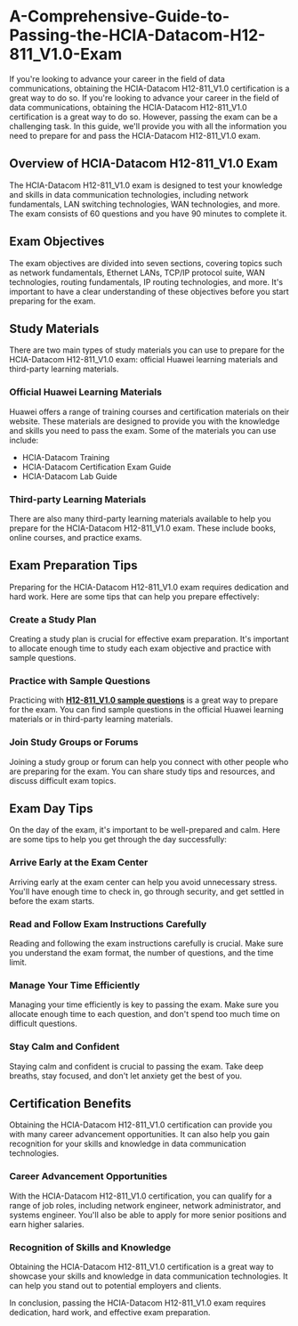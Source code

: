 # A-Comprehensive-Guide-to-Passing-the-HCIA-Datacom-H12-811_V1.0-Exam
If you're looking to advance your career in the field of data communications, obtaining the HCIA-Datacom H12-811_V1.0 certification is a great way to do so.
If you're looking to advance your career in the field of data communications, obtaining the HCIA-Datacom H12-811_V1.0 certification is a great way to do so. However, passing the exam can be a challenging task. In this guide, we'll provide you with all the information you need to prepare for and pass the HCIA-Datacom H12-811_V1.0 exam.

## Overview of HCIA-Datacom H12-811_V1.0 Exam

The HCIA-Datacom H12-811_V1.0 exam is designed to test your knowledge and skills in data communication technologies, including network fundamentals, LAN switching technologies, WAN technologies, and more. The exam consists of 60 questions and you have 90 minutes to complete it.

## Exam Objectives

The exam objectives are divided into seven sections, covering topics such as network fundamentals, Ethernet LANs, TCP/IP protocol suite, WAN technologies, routing fundamentals, IP routing technologies, and more. It's important to have a clear understanding of these objectives before you start preparing for the exam.

## Study Materials

There are two main types of study materials you can use to prepare for the HCIA-Datacom H12-811_V1.0 exam: official Huawei learning materials and third-party learning materials.

### Official Huawei Learning Materials

Huawei offers a range of training courses and certification materials on their website. These materials are designed to provide you with the knowledge and skills you need to pass the exam. Some of the materials you can use include:

- HCIA-Datacom Training
- HCIA-Datacom Certification Exam Guide
- HCIA-Datacom Lab Guide

### Third-party Learning Materials

There are also many third-party learning materials available to help you prepare for the HCIA-Datacom H12-811_V1.0 exam. These include books, online courses, and practice exams. 

## Exam Preparation Tips

Preparing for the HCIA-Datacom H12-811_V1.0 exam requires dedication and hard work. Here are some tips that can help you prepare effectively:

### Create a Study Plan

Creating a study plan is crucial for effective exam preparation. It's important to allocate enough time to study each exam objective and practice with sample questions.

### Practice with Sample Questions

Practicing with **[H12-811_V1.0 sample questions](https://www.dumpsinfo.com/exam/h12-811_v1-0/)** is a great way to prepare for the exam. You can find sample questions in the official Huawei learning materials or in third-party learning materials.

### Join Study Groups or Forums

Joining a study group or forum can help you connect with other people who are preparing for the exam. You can share study tips and resources, and discuss difficult exam topics.

## Exam Day Tips

On the day of the exam, it's important to be well-prepared and calm. Here are some tips to help you get through the day successfully:

### Arrive Early at the Exam Center

Arriving early at the exam center can help you avoid unnecessary stress. You'll have enough time to check in, go through security, and get settled in before the exam starts.

### Read and Follow Exam Instructions Carefully

Reading and following the exam instructions carefully is crucial. Make sure you understand the exam format, the number of questions, and the time limit.

### Manage Your Time Efficiently

Managing your time efficiently is key to passing the exam. Make sure you allocate enough time to each question, and don't spend too much time on difficult questions.

### Stay Calm and Confident

Staying calm and confident is crucial to passing the exam. Take deep breaths, stay focused, and don't let anxiety get the best of you.

## Certification Benefits

Obtaining the HCIA-Datacom H12-811_V1.0 certification can provide you with many career advancement opportunities. It can also help you gain recognition for your skills and knowledge in data communication technologies.

### Career Advancement Opportunities

With the HCIA-Datacom H12-811_V1.0 certification, you can qualify for a range of job roles, including network engineer, network administrator, and systems engineer. You'll also be able to apply for more senior positions and earn higher salaries.

### Recognition of Skills and Knowledge

Obtaining the HCIA-Datacom H12-811_V1.0 certification is a great way to showcase your skills and knowledge in data communication technologies. It can help you stand out to potential employers and clients.

In conclusion, passing the HCIA-Datacom H12-811_V1.0 exam requires dedication, hard work, and effective exam preparation.

